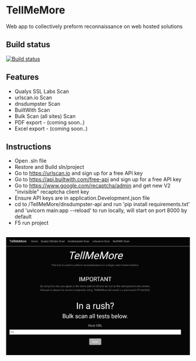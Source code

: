# TellMeMore
Web app to collectively preform reconnaissance on web hosted solutions

## Build status
[![Build status](https://dev.azure.com/JustinMiddler/TellMeMore/_apis/build/status/TellMeMore-CI)](https://dev.azure.com/JustinMiddler/TellMeMore/_build/latest?definitionId=9)

## Features

- Qualys SSL Labs Scan
- urlscan.io Scan
- dnsdumpster Scan
- BuiltWith Scan
- Bulk Scan (all sites) Scan
- PDF export - (coming soon..)
- Excel export - (coming soon..)

## Instructions

- Open .sln file
- Restore and Build sln/project
- Go to https://urlscan.io and sign up for a free API key
- Go to https://api.builtwith.com/free-api and sign up for a free API key
- Go to https://www.google.com/recaptcha/admin and get new V2 "invisible" recaptcha client key
- Ensure API keys are in application.Development.json file
- cd to /TellMeMore/dnsdumpster-api and run 'pip install requirements.txt' and 'uvicorn main:app --reload' to run locally, will start on port 8000 by default
- F5 run project

<br />
<img src='site.jpg' alt='site-image-missing'>
